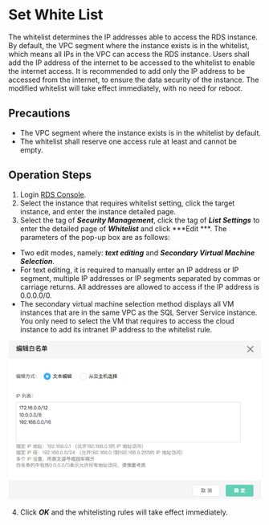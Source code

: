 # Set White List
The whitelist determines the IP addresses able to access the RDS instance. By default, the VPC segment where the instance exists is in the whitelist, which means all IPs in the VPC can access the RDS instance. Users shall add the IP address of the internet to be accessed to the whitelist to enable the internet access. It is recommended to add only the IP address to be accessed from the internet, to ensure the data security of the instance. The modified whitelist will take effect immediately, with no need for reboot.

## Precautions
* The VPC segment where the instance exists is in the whitelist by default.
* The whitelist shall reserve one access rule at least and cannot be empty.

## Operation Steps
1. Login [RDS Console](https://rds-console.jcloud.com/database).
2. Select the instance that requires whitelist setting, click the target instance, and enter the instance detailed page.
3. Select the tag of ***Security Management***, click the tag of ***List Settings*** to enter the detailed page of ***Whitelist*** and click ***Edit ***. The parameters of the pop-up box are as follows:
- Two edit modes, namely: ***text editing*** and ***Secondary Virtual Machine Selection***.
- For text editing, it is required to manually enter an IP address or IP segment, multiple IP addresses or IP segments separated by commas or carriage returns. All addresses are allowed to access if the IP address is 0.0.0.0/0.
- The secondary virtual machine selection method displays all VM instances that are in the same VPC as the SQL Server Service instance. You only need to select the VM that requires to access the cloud instance to add its intranet IP address to the whitelist rule.

![Set Whitelist 1](../../../image/RDS/Set-Whitelist-1.png)

4. Click ***OK*** and the whitelisting rules will take effect immediately.
